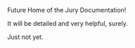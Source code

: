 Future Home of the Jury Documentation!

It will be detailed and very helpful, surely. 

Just not yet.
 
